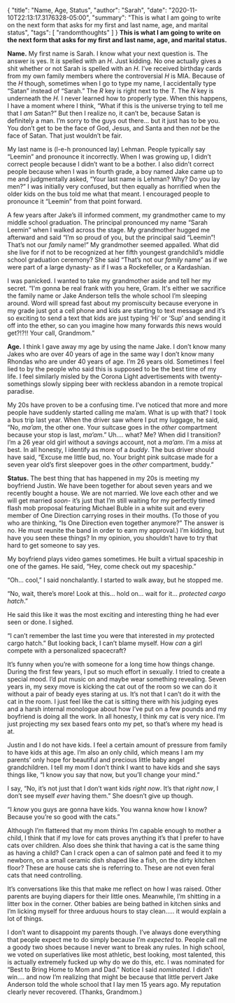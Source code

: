 {
    "title": "Name, Age, Status",
    "author": "Sarah",
    "date": "2020-11-10T22:13:17.3176328-05:00",
    "summary": "This is what I am going to write on the next form that asks for my first and last name, age, and marital status",
    "tags": [
        "randomthoughts"
    ]
}
**This is what I am going to write on the next form that asks for my
first and last name, age, and marital status.**

**Name.** My first name is Sarah. I know what your next question is. The
answer is yes. It *is* spelled with an *H*. Just kidding. No one
actually gives a shit whether or not Sarah is spelled with an *H*. I’ve
received birthday cards from my own family members where the
controversial *H* is MIA. Because of the *H* though, sometimes when I go
to type my name, I accidentally type “Satan” instead of “Sarah.” The *R*
key is right next to the *T.* The *N* key is underneath the *H.* I never
learned how to properly type. When this happens, I have a moment where I
think, “What if this is the universe trying to tell me that I *am*
Satan?” But then I realize no, it can’t be, because Satan is definitely
a man. I’m sorry to the guys out there… but it just has to be you. You
don’t get to be the face of God, Jesus, and Santa and then *not* be the
face of Satan. That just wouldn’t be fair.

My last name is (l-e-h pronounced lay) Lehman. People typically say
“Leemin” and pronounce it incorrectly. When I was growing up, I didn’t
correct people because I didn’t want to be a bother. I also didn’t
correct people because when I was in fourth grade, a boy named Jake came
up to me and judgmentally asked, “Your last name is Lehman? Why? Do you
lay men?” I was initially very confused, but then equally as horrified
when the older kids on the bus told me what that meant. I encouraged
people to pronounce it “Leemin” from that point forward.

A few years after Jake’s ill informed comment, my grandmother came to my
middle school graduation. The principal pronounced my name “Sarah
Leemin” when I walked across the stage. My grandmother hugged me
afterward and said “I’m so proud of you, but the principal said
“Leemin”\! That’s not our *family* name\!” My grandmother seemed
appalled. What did she live for if not to be recognized at her fifth
youngest grandchild’s middle school graduation ceremony? She said
“That’s not our *family* name” as if we were part of a large
dynasty- as if I was a Rockefeller, or a Kardashian.

I was panicked. I wanted to take my grandmother aside and tell her my
secret. “I'm gonna be real frank with you here, Gram. It's either we
sacrifice the family name or Jake Anderson tells the whole school I’m
sleeping around. Word will spread fast about my promiscuity because
everyone in my grade just got a cell phone and kids are starting to text
message and it’s so exciting to send a text that kids are just typing
‘Hi’ or ‘Sup’ and sending it off into the ether, so can you imagine
how many forwards *this* news would get?\!?\!\! Your call, Grandmom.”

**Age.** I think I gave away my age by using the name Jake. I don’t know
many Jakes who are over 40 years of age in the same way I don’t know
many Rhondas who are under 40 years of age. I’m 26 years old. Sometimes
I feel lied to by the people who said this is supposed to be the best
time of my life. I feel similarly misled by the Corona Light
advertisements with twenty-somethings slowly sipping beer with reckless
abandon in a remote tropical paradise.

My 20s have proven to be a confusing time. I’ve noticed that more and
more people have suddenly started calling me ma’am. What is up with
that? I took a bus trip last year. When the driver saw where I put my
luggage, he said, “No, *ma’am*, the other one. Your suitcase goes in the
*other* compartment because your stop is last, *ma’am*.” Uh…. what? Me?
When did I transition? I’m a 26 year old girl without a *savings*
account, not a *ma’am*. I’m a *miss* at best. In all honesty, I identify
as more of a *buddy*. The bus driver should have said, “Excuse me little
bud, no. Your bright pink suitcase made for a seven year old’s first
sleepover goes in the *other* compartment, buddy.”

**Status.** The best thing that has happened in my 20s is meeting my
boyfriend Justin. We have been together for about seven years and we
recently bought a house. We are not married. We love each other and we
will get married *soon*- it’s just that I’m still waiting for my
perfectly timed flash mob proposal featuring Michael Buble in a white
suit and every member of One Direction carrying roses in their mouths.
(To those of you who are thinking, “Is One Direction even together
anymore?” The answer is no. He must reunite the band in order to earn my
approval.) I’m kidding, but have you seen these things? In my opinion,
you shouldn’t have to try that hard to get someone to say yes.

My boyfriend plays video games sometimes. He built a virtual spaceship
in one of the games. He said, “Hey, come check out my spaceship.”

“Oh… cool,” I said nonchalantly. I started to walk away, but he stopped
me.

“No, wait, there’s more\! Look at this… hold on… wait for it...
*protected cargo hatch*.”

He said this like it was the most exciting and interesting thing he had
ever seen or done. I sighed.

“I can’t remember the last time you were that interested in *my*
protected cargo hatch.” But looking back, I can’t blame myself. How
*can* a girl compete with a personalized spacecraft?

It’s funny when you’re with someone for a long time how things change.
During the first few years, I put so much effort in sexually. I tried to
create a special mood. I’d put music on and maybe wear something
revealing. Seven years in, my sexy move is kicking the cat out of the
room so we can do it without a pair of beady eyes staring at us. It’s
not that I can’t do it with the cat in the room. I just feel like the
cat is sitting there with his judging eyes and a harsh internal
monologue about how I’ve put on a few pounds and my boyfriend is doing
all the work. In all honesty, I think my cat is very nice. I’m just
projecting my sex based fears onto my pet, so that’s where my head is
at.

Justin and I do not have kids. I feel a certain amount of pressure from
family to have kids at this age. I’m also an only child, which means I
am my parents’ only hope for beautiful and precious little baby angel
grandchildren. I tell my mom I don’t think I want to have kids and she
says things like, “I know you say that now, but you’ll change your
mind.”

I say, “No, it’s not just that I don’t want kids *right now*. It’s that
*right now*, I don’t see myself *ever* having them.” She doesn’t give up
though.

“I *know* you guys are gonna have kids. You wanna know how I know?
Because you’re so good with the cats.”

Although I’m flattered that my mom thinks I’m capable enough to mother a
child, I think that if my love for cats proves anything it’s that I
prefer to have cats over children. Also does she think that having a cat
is the same thing as having a child? Can I crack open a can of salmon
paté and feed it to my newborn, on a small ceramic dish shaped like a
fish, on the dirty kitchen floor? These are house cats she is referring
to. These are not even feral cats that need controlling.

It’s conversations like this that make me reflect on how I was raised.
Other parents are buying diapers for their little ones. Meanwhile, I’m
shitting in a litter box in the corner. Other babies are being bathed in
kitchen sinks and I’m licking myself for three arduous hours to stay
clean….. it would explain a lot of things.

I don’t want to disappoint my parents though. I’ve always done
everything that people expect me to do simply because I’m *expected* to.
People call me a goody two shoes because I never want to break any
rules. In high school, we voted on superlatives like most athletic, best
looking, most talented, this is actually extremely fucked up why do we
do this, etc. I was nominated for “Best to Bring Home to Mom and Dad.”
Notice I said *nominated.* I didn’t win.... and now I’m realizing that
might be because that little pervert Jake Anderson told the whole school
that I lay men 15 years ago. My reputation clearly never recovered.
(Thanks, Grandmom.)
